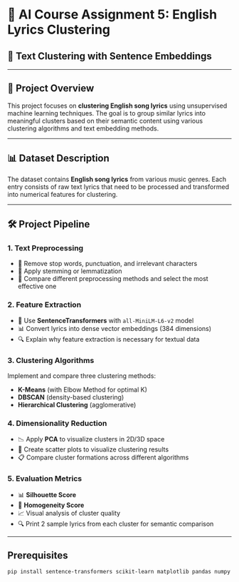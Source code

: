 # 🧠 AI Course Assignment 5: English Lyrics Clustering  
## 📝 Text Clustering with Sentence Embeddings

---

## 🎯 Project Overview

This project focuses on **clustering English song lyrics** using unsupervised machine learning techniques. The goal is to group similar lyrics into meaningful clusters based on their semantic content using various clustering algorithms and text embedding methods.

---

## 📊 Dataset Description

The dataset contains **English song lyrics** from various music genres. Each entry consists of raw text lyrics that need to be processed and transformed into numerical features for clustering.

---

## 🛠️ Project Pipeline

### 1. Text Preprocessing
- 🧹 Remove stop words, punctuation, and irrelevant characters
- 🔄 Apply stemming or lemmatization
- 📝 Compare different preprocessing methods and select the most effective one

### 2. Feature Extraction
- 🤖 Use **SentenceTransformers** with `all-MiniLM-L6-v2` model
- 📊 Convert lyrics into dense vector embeddings (384 dimensions)
- 🔍 Explain why feature extraction is necessary for textual data

### 3. Clustering Algorithms
Implement and compare three clustering methods:
- **K-Means** (with Elbow Method for optimal K)
- **DBSCAN** (density-based clustering)
- **Hierarchical Clustering** (agglomerative)

### 4. Dimensionality Reduction
- 📉 Apply **PCA** to visualize clusters in 2D/3D space
- 🎨 Create scatter plots to visualize clustering results
- 📋 Compare cluster formations across different algorithms

### 5. Evaluation Metrics
- 📊 **Silhouette Score**
- 🎯 **Homogeneity Score**
- 📈 Visual analysis of cluster quality
- 🔍 Print 2 sample lyrics from each cluster for semantic comparison

---


## Prerequisites
```bash
pip install sentence-transformers scikit-learn matplotlib pandas numpy